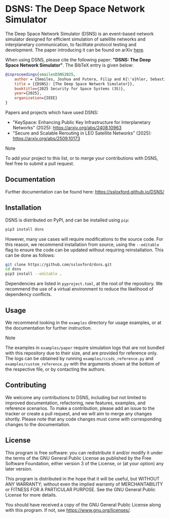# DSNS: The Deep Space Network Simulator

The Deep Space Network Simulator (DSNS) is an event-based network simulator designed for efficient simulation of satellite networks and interplanetary communication, to facilitate protocol testing and development.
The paper introducing it can be found on arXiv [here](https://arxiv.org/pdf/2508.04317).

When using DSNS, please cite the following paper: **"DSNS: The Deep Space Network Simulator"**.
The BibTeX entry is given below:
```bibtex
@inproceedings{smailesDSNS2025,
    author = {Smailes, Joshua and Futera, Filip and K{\"o}hler, Sebastian and Birnbach, Simon and Strohmeier, Martin and Martinovic, Ivan},
    title = {{DSNS}: {The Deep Space Network Simulator}},
    booktitle={2025 Security for Space Systems (3S)},
    year={2025},
    organization={IEEE}
}
```

Papers and projects which have used DSNS:
- "KeySpace: Enhancing Public Key Infrastructure for Interplanetary Networks" (2025): https://arxiv.org/abs/2408.10963
- "Secure and Scalable Rerouting in LEO Satellite Networks" (2025): https://arxiv.org/abs/2509.10173

> [!NOTE]
> To add your project to this list, or to merge your contributions with DSNS, feel free to submit a pull request.


## Documentation

Further documentation can be found here: https://ssloxford.github.io/DSNS/


## Installation

DSNS is distributed on PyPI, and can be installed using `pip`:

```bash
pip3 install dsns
```

However, many use cases will require modifications to the source code.
For this reason, we recommend installation from source, using the `--editable` flag to ensure the code can be updated without requiring reinstallation.
This can be done as follows:

```bash
git clone https://github.com/ssloxford/dsns.git
cd dsns
pip3 install --editable .
```

Dependencies are listed in `pyproject.toml`, at the root of the repository.
We recommend the use of a virtual environment to reduce the likelihood of dependency conflicts.


## Usage

We recommend looking in the `examples` directory for usage examples, or at the documentation for further instruction.

> [!NOTE]
> The examples in `examples/paper` require simulation logs that are not bundled with this repository due to their size, and are provided for reference only.
> The logs can be obtained by running `examples/ccsds_reference.py` and `examples/custom_reference.py` with the arguments shown at the bottom of the respective file, or by contacting the authors.


## Contributing

We welcome any contributions to DSNS, including but not limited to improved documentation, refactoring, new features, examples, and reference scenarios.
To make a contribution, please add an issue to the tracker or create a pull request, and we will aim to merge any changes shortly.
Please note that any code changes must come with corresponding changes to the documentation.


## License

This program is free software: you can redistribute it and/or modify it under the terms of the GNU General Public License as published by the Free Software Foundation, either version 3 of the License, or (at your option) any later version.

This program is distributed in the hope that it will be useful, but WITHOUT ANY WARRANTY; without even the implied warranty of MERCHANTABILITY or FITNESS FOR A PARTICULAR PURPOSE. See the GNU General Public License for more details.

You should have received a copy of the GNU General Public License along with this program. If not, see <https://www.gnu.org/licenses/>.
